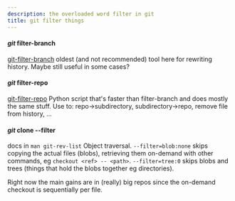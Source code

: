```yaml
---
description: the overloaded word filter in git
title: git filter things
---
```


#### _git_ filter-branch

[git-filter-branch](https://git-scm.com/docs/git-filter-branch)
oldest (and not recommended) tool here for rewriting history.
Maybe still useful in some cases?

#### _git_ filter-repo

[git-filter-repo](https://github.com/newren/git-filter-repo)
Python script that's faster than filter-branch and does mostly the same stuff.
Use to: repo->subdirectory, subdirectory->repo, remove file from history, ...

#### _git_ clone --filter

docs in `man git-rev-list` Object traversal.
`--filter=blob:none` skips copying the actual files (blobs),
retrieving them on-demand with other commands, eg `checkout <ref> -- <path>`.
`--filter=tree:0` skips blobs and trees (things that hold the blobs together eg directories).

Right now the main gains are in (really) big repos since the on-demand checkout
is sequentially per file.
